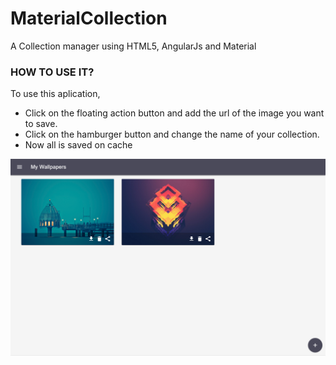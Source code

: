 # MaterialCollection
A Collection manager using HTML5, AngularJs and Material

<h3>HOW TO USE IT?</h3>

To use this aplication, 

- Click on the floating action button and add the url of the image you want to save.
- Click on the hamburger button and change the name of your collection.
- Now all is saved on cache

![screenshot](screenshot.png)